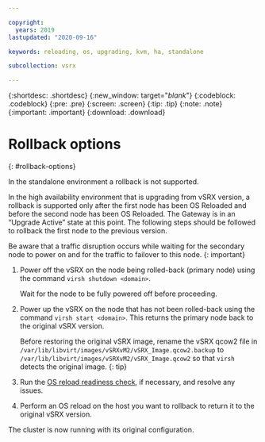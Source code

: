 ```yaml
---

copyright:
  years: 2019
lastupdated: "2020-09-16"

keywords: reloading, os, upgrading, kvm, ha, standalone

subcollection: vsrx

---
```


{:shortdesc: .shortdesc}
{:new_window: target="_blank_"}
{:codeblock: .codeblock}
{:pre: .pre}
{:screen: .screen}
{:tip: .tip}
{:note: .note}
{:important: .important}
{:download: .download}

# Rollback options
{: #rollback-options}

In the standalone environment a rollback is not supported.

In the high availability environment that is upgrading from vSRX version, a rollback is supported only after the first node has been OS Reloaded and before the second node has been OS Reloaded. The Gateway is in an “Upgrade Active” state at this point. The following steps should be followed to rollback the first node to the previous version.

Be aware that a traffic disruption occurs while waiting for the secondary node to power on and for the traffic to failover to this node.
{: important}

1. Power off the vSRX on the node being rolled-back (primary node) using the command `virsh shutdown <domain>`.

   Wait for the node to be fully powered off before proceeding.

1. Power up the vSRX on the node that has not been rolled-back using the command `virsh start <domain>`. This returns the primary node back to the original vSRX version.

   Before restoring the original vSRX image, rename the vSRX qcow2 file in `/var/lib/libvirt/images/vSRXvM2/vSRX_Image.qcow2.backup` to `/var/lib/libvirt/images/vSRXvM2/vSRX_Image.qcow2` so that `virsh` detects the original image.
   {: tip}

1.	Run the [OS reload readiness check](/docs/vsrx?topic=vsrx-vsrx-readiness), if necessary, and resolve any issues.

1.	Perform an OS reload on the host you want to rollback to return it to the original vSRX version.

The cluster is now running with its original configuration.
